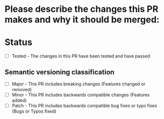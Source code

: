 # Please describe the changes this PR makes and why it should be merged:

# Status

-   [ ] Tested - The changes in this PR have been tested and have passed

## Semantic versioning classification

-   [ ] Major - This PR includes breaking changes (Features changed or removed)
-   [ ] Minor - This PR includes backwards compatible changes (Features added)
-   [ ] Patch - This PR includes backwards compatible bug fixes or typo fixes (Bugs or Typos fixed)
